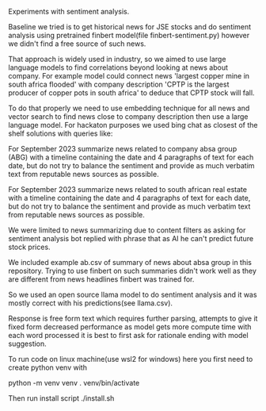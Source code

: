 Experiments with sentiment analysis.

Baseline we tried is to get historical news for JSE stocks and do sentiment analysis using pretrained
finbert model(file finbert-sentiment.py) however we didn't find a free source of such news.

That approach is widely used in industry, so we aimed to use large language models to find correlations
beyond looking at news about company.
For example model could connect news 'largest copper mine in south africa flooded' with company description
'CPTP is the largest producer of copper pots in south africa' to deduce that CPTP stock will fall.

To do that properly we need to use embedding technique for all news and vector search to find news close to 
company description then use a large language model. For hackaton purposes we used bing chat as closest of the shelf solutions with queries like:

For September 2023 summarize news related to company absa group (ABG) with a timeline containing the date and 4 paragraphs of text for each date, but do not try to balance the sentiment and provide as much verbatim text from reputable news sources as possible.

For September 2023 summarize news related to south african real estate with a timeline containing the date and 4 paragraphs of text for each date, but do not try to balance the sentiment and provide as much verbatim text from reputable news sources as possible.

We were limited to news summarizing due to content filters as asking for sentiment analysis bot replied with phrase that as AI he can't predict future stock prices.

We included example ab.csv of summary of news about absa group in this repository. Trying to use finbert on such summaries didn't work well as they are different from news headlines finbert was trained for.

So we used an open source llama model to do sentiment analysis and it was mostly correct with his predictions(see llama.csv).

Response is free form text which requires further parsing, attempts to give it fixed form decreased performance as model gets more compute time with each word processed it is best to first ask for rationale ending with model suggestion.

To run code on linux machine(use wsl2 for windows) here you first need to create python venv with

python -m venv venv
. venv/bin/activate

Then run install script 
./install.sh

